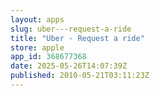 ```yaml
---
layout: apps
slug: uber---request-a-ride
title: "Uber - Request a ride"
store: apple
app_id: 368677368
date: 2025-05-26T14:07:39Z
published: 2010-05-21T03:11:23Z
---
```

